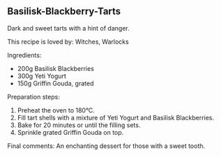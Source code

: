 ## Basilisk-Blackberry-Tarts
Dark and sweet tarts with a hint of danger.

This recipe is loved by: Witches, Warlocks

Ingredients:

* 200g Basilisk Blackberries
* 300g Yeti Yogurt
* 150g Griffin Gouda, grated

Preparation steps:

1. Preheat the oven to 180°C.
2. Fill tart shells with a mixture of Yeti Yogurt and Basilisk Blackberries.
3. Bake for 20 minutes or until the filling sets.
4. Sprinkle grated Griffin Gouda on top.

Final comments: An enchanting dessert for those with a sweet tooth.

